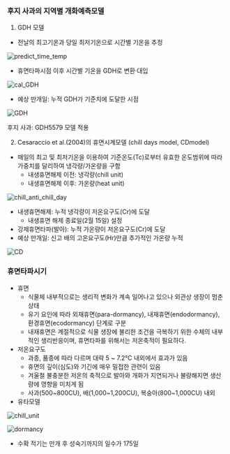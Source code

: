 ### 후지 사과의 지역별 개화예측모델

1. GDH 모델
- 전날의 최고기온과 당일 최저기온으로 시간별 기온을 추정

![predict_time_temp](https://github.com/jungjae0/LEC-AgProgramming/assets/93760723/7520e830-7e8d-45ea-be90-7f9605696ae3)

- 휴면타파시점 이후 시간별 기온을 GDH로 변환·대입

![cal_GDH](https://github.com/jungjae0/LEC-AgProgramming/assets/93760723/3bbf2baa-e6b9-45a8-84de-5aa62b6250e8)

- 예상 만개일: 누적 GDH가 기준치에 도달한 시점

![GDH](https://github.com/jungjae0/LEC-AgProgramming/assets/93760723/1328d70f-e582-4a32-80d8-76bc146cb1dc)

후지 사과: GDH5579 모델 적용



2. Cesaraccio et al.(2004)의 휴면시계모델 (chill days model, CDmodel)

- 매일의 최고 및 최저기온을 이용하여 기준온도(Tc)로부터 유효한 온도범위에 따라 가중치를 달리하여 냉각량/가온량을 구함
    * 내생휴면해제 이전: 냉각량(chill unit)
    * 내생휴면해제 이후: 가온량(heat unit)

![chill_anti_chill_day](https://github.com/jungjae0/LEC-AgProgramming/assets/93760723/4db35ca2-6d3c-4220-a0d2-2c0c6c8ae8c5)

- 내생휴면해제: 누적 냉각량이 저온요구도(Cr)에 도달
    * 내생휴면 해제 종료일(2월 15일) 설정
- 강제휴면타파(발아): 누적 가온량이 저온요구도(Cr)에 도달
- 예상 만개일: 신고 배의 고온요구도(Hr)만큼 추가적인 가온량 누적

![CD](https://github.com/jungjae0/LEC-AgProgramming/assets/93760723/4bc091af-41cd-4fda-8799-6e8cf7e6fb0c)

### 휴면타파시기

* 휴면
  * 식물체 내부적으로는 생리적 변화가 계속 일어나고 있으나 외관상 생장이 멈춘 상태
  * 유기 요인에 따라 외재휴면(para-dormancy), 내재휴면(endodormancy), 환경휴면(ecodormancy) 단계로 구분
  * 내재휴면은 계절적으로 식물 생장에 불리한 조건을 극복하기 위한 수체의 내부적인 생리반응이며, 휴면타파를 위해서는 저온축적이 필요하다.
* 저온요구도
  * 과종, 품종에 따라 다르며 대략 5 ~ 7.2℃ 내외에서 효과가 있음
  * 휴면의 깊이(심도)와 기긴에 매우 밀접한 관련이 있음
  * 겨울철 불충분한 저온의 축적으로 발아와 개화가 지연되거나 불량해지면 생산량에 영향을 미치게 됨
  * 사과(500~800CU), 배(1,000~1,200CU), 복숭아(800~1,000CU) 내외
* 유타모델

![chill_unit](https://github.com/jungjae0/LEC-AgProgramming/assets/93760723/c4bfaefe-c86a-4274-95bf-cef401c6598d)

![dormancy](https://github.com/jungjae0/LEC-AgProgramming/assets/93760723/9400b26d-915c-451a-8f9a-b96fbc511fe4)

* 수확 적기는 만개 후 성숙기까지의 일수가 175일